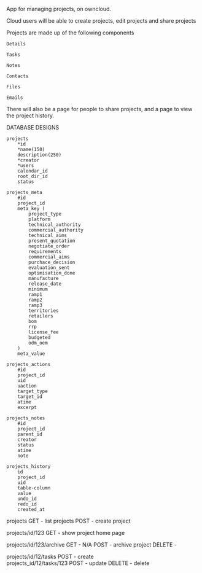 App for managing projects, on owncloud.

Cloud users will be able to create projects, edit projects and share projects

Projects are made up of the following components

	Details

	Tasks

	Notes

	Contacts

	Files

	Emails

There will also be a page for people to share projects, and a page to view the project history.

DATABASE DESIGNS

	projects
		*id
		*name(150)
		description(250)
		*creator
		*users
		calendar_id
		root_dir_id
		status
		
	projects_meta
		#id
		project_id
		meta_key (
			project_type
			platform
			technical_authority
			commercial_authority
			technical_aims
			present_quotation
			negotiate_order
			requirements
			commercial_aims
			purchace_decision
			evaluation_sent
			optimisation_done
			manufacture
			release_date
			minimum
			ramp1
			ramp2
			ramp3
			territories
			retailers
			bom
			rrp
			license_fee
			budgeted
			odm_oem
		)
		meta_value

	projects_actions
		#id
		project_id
		uid
		uaction
		target_type
		target_id
		atime
		excerpt

	projects_notes
		#id
		project_id
		parent_id
		creator
		status
		atime
		note
		
	projects_history
		id
		project_id
		uid
		table-column
		value
		undo_id
		redo_id
		created_at

projects 
		GET - list projects
		POST - create project
		
projects/id/123
				GET - show project home page
				
projects/id/123/archive
						GET - N/A
						POST - archive project
						DELETE - 

projects/id/12/tasks
					POST - create	
projects_id/12/tasks/123
						POST - update
						DELETE - delete